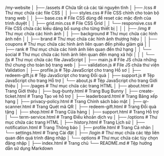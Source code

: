 /my-website
│
├── /assets                    # Chứa tất cả các tài nguyên tĩnh
│   ├── /css                   # Thư mục chứa các file CSS
│   │   ├── styles.css         # File CSS chính cho toàn bộ trang web
│   │   ├── base.css           # File CSS dùng để reset các mặc định của trình duyệt
│   │   ├── grid.min.css       # File CSS Grid
│   │   └── responsive.css     # File CSS chứa các kiểu dáng bổ sung cho từng thiết bị
│   │
│   ├── /img                  # Thư mục chứa các hình ảnh
│   │   ├── background        # Thư mục chứa các hình ảnh nền
│   │   ├── brand             # Thư mục chứa các hình ảnh thương hiệu
│   │   ├── coupons           # Thư mục chứa các hình ảnh liên quan đến phiếu giảm giá
│   │   ├── rank              # Thư mục chứa các hình ảnh liên quan đến thứ hạng
│   │   └── social            # Thư mục chứa các hình ảnh liên quan đến mạng xã hội
│   │
│   └── /js                    # Thư mục chứa các file JavaScript
│       ├── main.js            # File JS chứa những thứ chung cho toàn bộ trang web
│       ├── validation.js      # File JS chứa thư viện Validation
│       ├── profile.js         # Tệp JavaScript cho trang Hồ sơ
│       ├── redeem-gift.js     # Tệp JavaScript cho trang Đổi quà
│       ├── support.js         # Tệp JavaScript cho trang Hỗ trợ
│       └── about.js           # Tệp JavaScript cho trang Giới thiệu
│
├── /pages                     # Thư mục chứa các trang HTML
│   ├── about.html             # Trang Giới thiệu
│   ├── bug-bunty.html         # Trang Bug Bunny
│   ├── create-ticket.html     # Trang Tạo vé hỗ trợ
│   ├── leaderboard.html       # Trang Bảng xếp hạng
│   ├── privacy-policy.html    # Trang Chính sách bảo mật
│   ├── qr-scanner.html        # Trang Quét mã QR
│   ├── redeem-gift.html       # Trang Đổi quà tặng
│   ├── shop.html              # Trang Cửa hàng
│   ├── support.html           # Trang Hỗ trợ
│   └── term-service.html      # Trang Điều khoản dịch vụ
│
├── /options                   # Thư mục chứa các trang HTML
│   ├── history.html           # Trang Lịch sử
│   ├── notification.html      # Trang Thông báo
│   ├── profile.html           # Trang Cá nhân
│   └── settings.html          # Trang Cài đặt
│
├── /login                     # Thư mục chứa các tệp liên quan đến quá trình đăng nhập
│   └── options                # Thư mục chứa các tùy chọn đăng nhập
│
├── index.html                 # Trang chủ
└── README.md                  # Tệp hướng dẫn sử dụng Markdown
